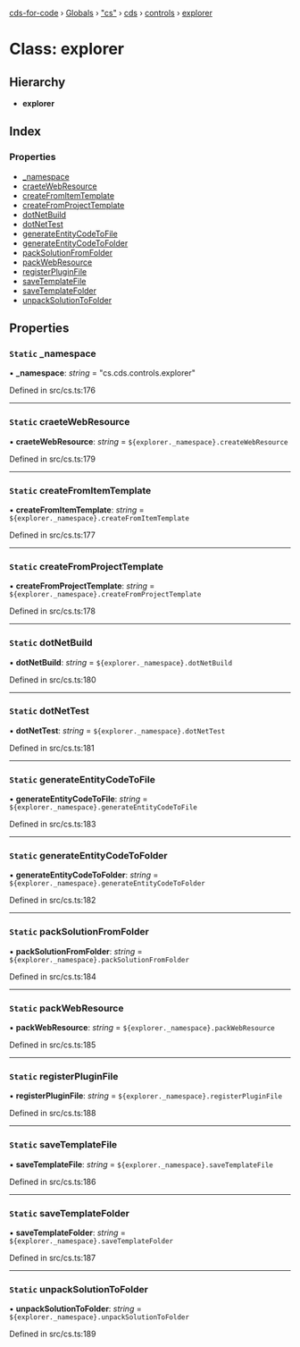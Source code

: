 [cds-for-code](../README.md) › [Globals](../globals.md) › ["cs"](../modules/_cs_.md) › [cds](../modules/_cs_.cds.md) › [controls](../modules/_cs_.cds.controls.md) › [explorer](_cs_.cds.controls.explorer.md)

# Class: explorer

## Hierarchy

* **explorer**

## Index

### Properties

* [_namespace](_cs_.cds.controls.explorer.md#static-_namespace)
* [craeteWebResource](_cs_.cds.controls.explorer.md#static-craetewebresource)
* [createFromItemTemplate](_cs_.cds.controls.explorer.md#static-createfromitemtemplate)
* [createFromProjectTemplate](_cs_.cds.controls.explorer.md#static-createfromprojecttemplate)
* [dotNetBuild](_cs_.cds.controls.explorer.md#static-dotnetbuild)
* [dotNetTest](_cs_.cds.controls.explorer.md#static-dotnettest)
* [generateEntityCodeToFile](_cs_.cds.controls.explorer.md#static-generateentitycodetofile)
* [generateEntityCodeToFolder](_cs_.cds.controls.explorer.md#static-generateentitycodetofolder)
* [packSolutionFromFolder](_cs_.cds.controls.explorer.md#static-packsolutionfromfolder)
* [packWebResource](_cs_.cds.controls.explorer.md#static-packwebresource)
* [registerPluginFile](_cs_.cds.controls.explorer.md#static-registerpluginfile)
* [saveTemplateFile](_cs_.cds.controls.explorer.md#static-savetemplatefile)
* [saveTemplateFolder](_cs_.cds.controls.explorer.md#static-savetemplatefolder)
* [unpackSolutionToFolder](_cs_.cds.controls.explorer.md#static-unpacksolutiontofolder)

## Properties

### `Static` _namespace

▪ **_namespace**: *string* = "cs.cds.controls.explorer"

Defined in src/cs.ts:176

___

### `Static` craeteWebResource

▪ **craeteWebResource**: *string* = `${explorer._namespace}.createWebResource`

Defined in src/cs.ts:179

___

### `Static` createFromItemTemplate

▪ **createFromItemTemplate**: *string* = `${explorer._namespace}.createFromItemTemplate`

Defined in src/cs.ts:177

___

### `Static` createFromProjectTemplate

▪ **createFromProjectTemplate**: *string* = `${explorer._namespace}.createFromProjectTemplate`

Defined in src/cs.ts:178

___

### `Static` dotNetBuild

▪ **dotNetBuild**: *string* = `${explorer._namespace}.dotNetBuild`

Defined in src/cs.ts:180

___

### `Static` dotNetTest

▪ **dotNetTest**: *string* = `${explorer._namespace}.dotNetTest`

Defined in src/cs.ts:181

___

### `Static` generateEntityCodeToFile

▪ **generateEntityCodeToFile**: *string* = `${explorer._namespace}.generateEntityCodeToFile`

Defined in src/cs.ts:183

___

### `Static` generateEntityCodeToFolder

▪ **generateEntityCodeToFolder**: *string* = `${explorer._namespace}.generateEntityCodeToFolder`

Defined in src/cs.ts:182

___

### `Static` packSolutionFromFolder

▪ **packSolutionFromFolder**: *string* = `${explorer._namespace}.packSolutionFromFolder`

Defined in src/cs.ts:184

___

### `Static` packWebResource

▪ **packWebResource**: *string* = `${explorer._namespace}.packWebResource`

Defined in src/cs.ts:185

___

### `Static` registerPluginFile

▪ **registerPluginFile**: *string* = `${explorer._namespace}.registerPluginFile`

Defined in src/cs.ts:188

___

### `Static` saveTemplateFile

▪ **saveTemplateFile**: *string* = `${explorer._namespace}.saveTemplateFile`

Defined in src/cs.ts:186

___

### `Static` saveTemplateFolder

▪ **saveTemplateFolder**: *string* = `${explorer._namespace}.saveTemplateFolder`

Defined in src/cs.ts:187

___

### `Static` unpackSolutionToFolder

▪ **unpackSolutionToFolder**: *string* = `${explorer._namespace}.unpackSolutionToFolder`

Defined in src/cs.ts:189
